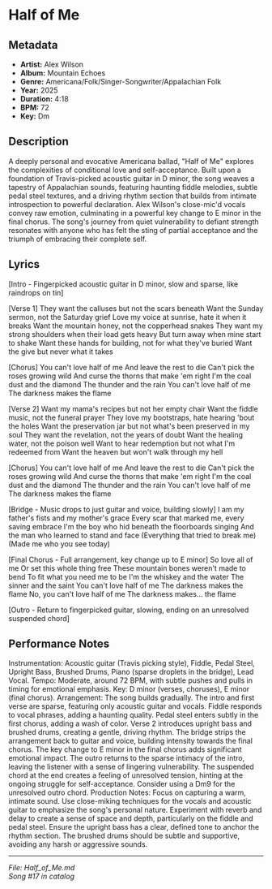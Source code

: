# Half of Me

## Metadata
- **Artist:** Alex Wilson
- **Album:** Mountain Echoes
- **Genre:** Americana/Folk/Singer-Songwriter/Appalachian Folk
- **Year:** 2025
- **Duration:** 4:18
- **BPM:** 72
- **Key:** Dm

## Description
A deeply personal and evocative Americana ballad, "Half of Me" explores the complexities of conditional love and self-acceptance. Built upon a foundation of Travis-picked acoustic guitar in D minor, the song weaves a tapestry of Appalachian sounds, featuring haunting fiddle melodies, subtle pedal steel textures, and a driving rhythm section that builds from intimate introspection to powerful declaration. Alex Wilson's close-mic'd vocals convey raw emotion, culminating in a powerful key change to E minor in the final chorus. The song's journey from quiet vulnerability to defiant strength resonates with anyone who has felt the sting of partial acceptance and the triumph of embracing their complete self.

## Lyrics

[Intro - Fingerpicked acoustic guitar in D minor, slow and sparse, like raindrops on tin]

[Verse 1]
They want the calluses but not the scars beneath
Want the Sunday sermon, not the Saturday grief
Love my voice at sunrise, hate it when it breaks
Want the mountain honey, not the copperhead snakes
They want my strong shoulders when their load gets heavy
But turn away when mine start to shake
Want these hands for building, not for what they've buried
Want the give but never what it takes

[Chorus]
You can't love half of me
And leave the rest to die
Can't pick the roses growing wild
And curse the thorns that make 'em right
I'm the coal dust and the diamond
The thunder and the rain
You can't love half of me
The darkness makes the flame

[Verse 2]
Want my mama's recipes but not her empty chair
Want the fiddle music, not the funeral prayer
They love my bootstraps, hate hearing 'bout the holes
Want the preservation jar but not what's been preserved in my soul
They want the revelation, not the years of doubt
Want the healing water, not the poison well
Want to hear redemption but not what I'm redeemed from
Want the heaven but won't walk through my hell

[Chorus]
You can't love half of me
And leave the rest to die
Can't pick the roses growing wild
And curse the thorns that make 'em right
I'm the coal dust and the diamond
The thunder and the rain
You can't love half of me
The darkness makes the flame

[Bridge - Music drops to just guitar and voice, building slowly]
I am my father's fists and my mother's grace
Every scar that marked me, every saving embrace
I'm the boy who hid beneath the floorboards singing
And the man who learned to stand and face
(Everything that tried to break me)
(Made me who you see today)

[Final Chorus - Full arrangement, key change up to E minor]
So love all of me
Or set this whole thing free
These mountain bones weren't made to bend
To fit what you need me to be
I'm the whiskey and the water
The sinner and the saint
You can't love half of me
The darkness makes the flame
No, you can't love half of me
The darkness makes... the flame

[Outro - Return to fingerpicked guitar, slowing, ending on an unresolved suspended chord]

## Performance Notes

Instrumentation: Acoustic guitar (Travis picking style), Fiddle, Pedal Steel, Upright Bass, Brushed Drums, Piano (sparse droplets in the bridge), Lead Vocal.
Tempo: Moderate, around 72 BPM, with subtle pushes and pulls in timing for emotional emphasis.
Key: D minor (verses, choruses), E minor (final chorus).
Arrangement: The song builds gradually. The intro and first verse are sparse, featuring only acoustic guitar and vocals. Fiddle responds to vocal phrases, adding a haunting quality. Pedal steel enters subtly in the first chorus, adding a wash of color. Verse 2 introduces upright bass and brushed drums, creating a gentle, driving rhythm. The bridge strips the arrangement back to guitar and voice, building intensity towards the final chorus. The key change to E minor in the final chorus adds significant emotional impact. The outro returns to the sparse intimacy of the intro, leaving the listener with a sense of lingering vulnerability. The suspended chord at the end creates a feeling of unresolved tension, hinting at the ongoing struggle for self-acceptance. Consider using a Dm9 for the unresolved outro chord.
Production Notes: Focus on capturing a warm, intimate sound. Use close-miking techniques for the vocals and acoustic guitar to emphasize the song's personal nature. Experiment with reverb and delay to create a sense of space and depth, particularly on the fiddle and pedal steel. Ensure the upright bass has a clear, defined tone to anchor the rhythm section. The brushed drums should be subtle and supportive, avoiding any harsh or aggressive sounds.

---
*File: Half_of_Me.md*  
*Song #17 in catalog*
